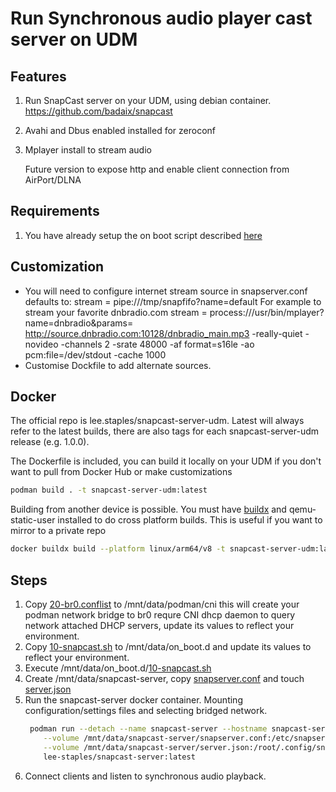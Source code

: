 # Run Synchronous audio player cast server on UDM

## Features

1. Run SnapCast server on your UDM, using debian container.  https://github.com/badaix/snapcast
2. Avahi and Dbus enabled installed for zeroconf
3. Mplayer install to stream audio

   Future version to expose http and enable client connection from AirPort/DLNA

## Requirements

1. You have already setup the on boot script described [here](https://github.com/boostchicken/udm-utilities/tree/master/on-boot-script)

## Customization

* You will need to configure internet stream source in snapserver.conf defaults to:
   stream = pipe:///tmp/snapfifo?name=default
  For example to stream your favorite dnbradio.com
   stream = process:///usr/bin/mplayer?name=dnbradio&params= http://source.dnbradio.com:10128/dnbradio_main.mp3  -really-quiet -novideo -channels 2 -srate 48000 -af format=s16le -ao pcm:file=/dev/stdout -cache 1000
* Customise Dockfile to add alternate sources.

## Docker

The official repo is lee.staples/snapcast-server-udm.  Latest will always refer to the latest builds, there are also tags for each snapcast-server-udm release (e.g. 1.0.0).

The Dockerfile is included, you can build it locally on your UDM if you don't want to pull from Docker Hub or make customizations

```sh
podman build . -t snapcast-server-udm:latest
```

Building from another device is possible.  You must have [buildx](https://github.com/docker/buildx/) and qemu-static-user installed to do cross platform builds. This is useful if you want to mirror to a private repo

```sh
docker buildx build --platform linux/arm64/v8 -t snapcast-server-udm:latest .
```

## Steps

1. Copy [20-br0.conflist](./20-br0.conflist) to /mnt/data/podman/cni this will create your podman network bridge to br0 requre CNI dhcp daemon to query network attached DHCP servers, update its values to reflect your environment.
2. Copy [10-snapcast.sh](./10-snapcast.sh) to /mnt/data/on_boot.d and update its values to reflect your environment.
3. Execute /mnt/data/on_boot.d/[10-snapcast.sh](./10-snapcast.sh)
4. Create /mnt/data/snapcast-server, copy [snapserver.conf](./snapserver.conf) and touch [server.json](./server.json)
5. Run the snapcast-server docker container.  Mounting configuration/settings files and selecting bridged network.
    ```sh
     podman run --detach --name snapcast-server --hostname snapcast-server --net br0 \
        --volume /mnt/data/snapcast-server/snapserver.conf:/etc/snapserver.conf \
        --volume /mnt/data/snapcast-server/server.json:/root/.config/snapserver/server.json \
        lee-staples/snapcast-server:latest
    ```
6. Connect clients and listen to synchronous audio playback.
